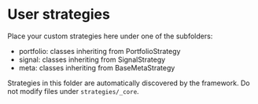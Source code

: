 User strategies
===============

Place your custom strategies here under one of the subfolders:

- portfolio: classes inheriting from PortfolioStrategy
- signal: classes inheriting from SignalStrategy
- meta: classes inheriting from BaseMetaStrategy

Strategies in this folder are automatically discovered by the framework.
Do not modify files under `strategies/_core`.

